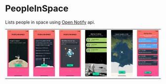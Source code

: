 # PeopleInSpace
Lists people in space using [Open Notify](http://api.open-notify.org/) api.

<table>
    <tr>
        <td>
            <img src = "Screenshots\screenshot(1).png" width = 300 alt = "Home 1">            
        </td>
        <td>
            <img src = "Screenshots\screenshot(2).png" width = 300 alt = "Home 2">            
        </td>
        <td>
            <img src = "Screenshots\screenshot(3).png" width = 300 alt = "Home 3">            
        </td>
        <td>
            <img src = "Screenshots\screenshot(4).png" width = 300 alt = "Home1 - detail">            
        </td>
        <td>
            <img src = "Screenshots\screenshot(5).png" width = 300 alt = "Home 2 - detail">       
        </td>
        <td>
            <img src = "Screenshots\screenshot(6).png" width = 300 alt = "home 3 - detail">            
        </td>
    </tr>
</table>

